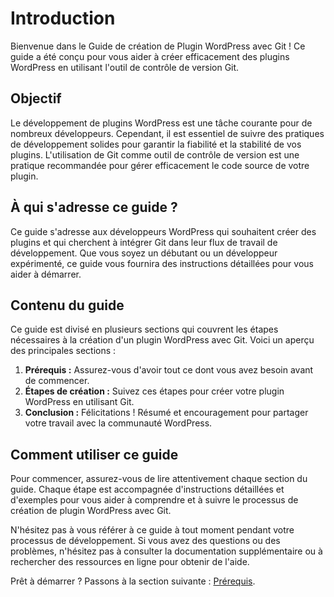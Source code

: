 # Introduction

Bienvenue dans le Guide de création de Plugin WordPress avec Git ! Ce guide a été conçu pour vous aider à créer efficacement des plugins WordPress en utilisant l'outil de contrôle de version Git.

## Objectif

Le développement de plugins WordPress est une tâche courante pour de nombreux développeurs. Cependant, il est essentiel de suivre des pratiques de développement solides pour garantir la fiabilité et la stabilité de vos plugins. L'utilisation de Git comme outil de contrôle de version est une pratique recommandée pour gérer efficacement le code source de votre plugin.

## À qui s'adresse ce guide ?

Ce guide s'adresse aux développeurs WordPress qui souhaitent créer des plugins et qui cherchent à intégrer Git dans leur flux de travail de développement. Que vous soyez un débutant ou un développeur expérimenté, ce guide vous fournira des instructions détaillées pour vous aider à démarrer.

## Contenu du guide

Ce guide est divisé en plusieurs sections qui couvrent les étapes nécessaires à la création d'un plugin WordPress avec Git. Voici un aperçu des principales sections :

1. **Prérequis :** Assurez-vous d'avoir tout ce dont vous avez besoin avant de commencer.
2. **Étapes de création :** Suivez ces étapes pour créer votre plugin WordPress en utilisant Git.
3. **Conclusion :** Félicitations ! Résumé et encouragement pour partager votre travail avec la communauté WordPress.

## Comment utiliser ce guide

Pour commencer, assurez-vous de lire attentivement chaque section du guide. Chaque étape est accompagnée d'instructions détaillées et d'exemples pour vous aider à comprendre et à suivre le processus de création de plugin WordPress avec Git.

N'hésitez pas à vous référer à ce guide à tout moment pendant votre processus de développement. Si vous avez des questions ou des problèmes, n'hésitez pas à consulter la documentation supplémentaire ou à rechercher des ressources en ligne pour obtenir de l'aide.

Prêt à démarrer ? Passons à la section suivante : [Prérequis](prerequis.md).